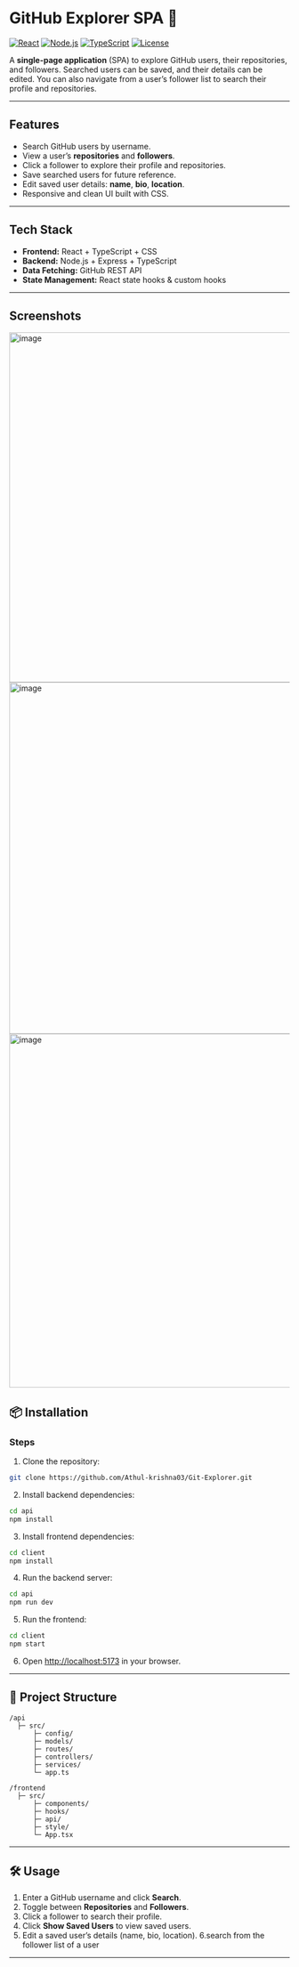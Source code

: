 # GitHub Explorer SPA 🚀

[![React](https://img.shields.io/badge/React-18-blue?logo=react\&logoColor=white)](https://reactjs.org/)
[![Node.js](https://img.shields.io/badge/Node.js-20-green?logo=node.js\&logoColor=white)](https://nodejs.org/)
[![TypeScript](https://img.shields.io/badge/TypeScript-5-blue?logo=typescript\&logoColor=white)](https://www.typescriptlang.org/)
[![License](https://img.shields.io/badge/License-MIT-green)](LICENSE)

A **single-page application** (SPA) to explore GitHub users, their repositories, and followers. Searched users can be saved, and their details can be edited. You can also navigate from a user’s follower list to search their profile and repositories.

---

## Features

* Search GitHub users by username.
* View a user’s **repositories** and **followers**.
* Click a follower to explore their profile and repositories.
* Save searched users for future reference.
* Edit saved user details: **name**, **bio**, **location**.
* Responsive and clean UI built with CSS.

---

## Tech Stack

* **Frontend:** React + TypeScript + CSS
* **Backend:** Node.js + Express + TypeScript
* **Data Fetching:** GitHub REST API
* **State Management:** React state hooks & custom hooks

---

## Screenshots
<img width="1350" height="629" alt="image" src="https://github.com/user-attachments/assets/34271fac-20b3-4908-882d-f448814f816f" />
<img width="1351" height="632" alt="image" src="https://github.com/user-attachments/assets/cafc635f-25f8-4ba2-924e-fe1e4b4977bc" />
<img width="1352" height="636" alt="image" src="https://github.com/user-attachments/assets/130f215c-3bf3-464b-9ea7-0a53b0b67b6f" />

## 📦 Installation

### Steps

1. Clone the repository:

```bash
git clone https://github.com/Athul-krishna03/Git-Explorer.git
```

2. Install backend dependencies:

```bash
cd api
npm install
```

3. Install frontend dependencies:

```bash
cd client
npm install
```

4. Run the backend server:

```bash
cd api
npm run dev
```

5. Run the frontend:

```bash
cd client
npm start
```

6. Open [http://localhost:5173](http://localhost:5173) in your browser.

---

## 📂 Project Structure

```
/api
  ├─ src/
      ├─ config/
      ├─ models/
      ├─ routes/
      ├─ controllers/
      ├─ services/
      └─ app.ts

/frontend
  ├─ src/
      ├─ components/
      ├─ hooks/
      ├─ api/
      ├─ style/
      └─ App.tsx
```

---

## 🛠 Usage

1. Enter a GitHub username and click **Search**.
2. Toggle between **Repositories** and **Followers**.
3. Click a follower to search their profile.
4. Click **Show Saved Users** to view saved users.
5. Edit a saved user’s details (name, bio, location).
6.search from the follower list of a user


---


